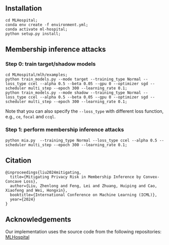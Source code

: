
## Installation
```
cd MLHospital;
conda env create -f environment.yml;
conda activate ml-hospital;
python setup.py install;
```


## Membership inference attacks
### Step 0: train target/shadow models
```
cd MLHospital/mlh/examples;
python train_models.py --mode target --training_type Normal --loss_type ccel --alpha 0.5 --beta 0.05 --gpu 0 --optimizer sgd --scheduler multi_step --epoch 300 --learning_rate 0.1;
python train_models.py --mode shadow --training_type Normal --loss_type ccel --alpha 0.5 --beta 0.05 --gpu 0 --optimizer sgd --scheduler multi_step --epoch 300 --learning_rate 0.1;
``` 
Note that you can also specify the `--loss_type` with different loss function, e.g., `ce`, `focal` and `ccql`.

### Step 1: perform membership inference attacks
```
python mia.py  --training_type Normal --loss_type ccel --alpha 0.5 --scheduler multi_step --epoch 300 --learning_rate 0.1;
```

## Citation

```
@inproceedings{liu2024mitigating,
  title={Mitigating Privacy Risk in Membership Inference by Convex-Concave Loss},
  author={Liu, Zhenlong and Feng, Lei and Zhuang, Huiping and Cao, Xiaofeng and Wei, Hongxin},
  booktitle={International Conference on Machine Learning (ICML)},
  year={2024}
}
```

## Acknowledgements
Our implementation uses the source code from the following repositories:
[MLHospital](https://github.com/TrustAIResearch/MLHospita)